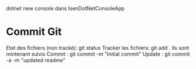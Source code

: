 dotnet new console dans IsenDotNetConsoleApp

# Commit Git
Etat des fichiers (non tracké): git status
Tracker les fichiers: git add .
Ils sont mintenant suivis 
Commit : git commit -m "Initial commit"
Update : git commit -a -m "updated readme"